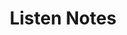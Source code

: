 ---
facebook: https://facebook.com/listennotes
linkedin: https://linkedin.com/company/listen-notes
logohandle: listennotes
sort: listennotes
title: Listen Notes
twitter: https://x.com/listennotes
website: https://www.listennotes.com/
---